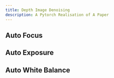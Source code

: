 ```yaml
---
title: Depth Image Denoising
description: A Pytorch Realisation of A Paper
---
```


## Auto Focus
 ###
## Auto Exposure
## Auto White Balance